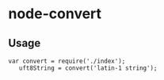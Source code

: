 # node-convert #

## Usage ##
`var convert = require('./index');`  
`	uft8String = convert('latin-1 string');`